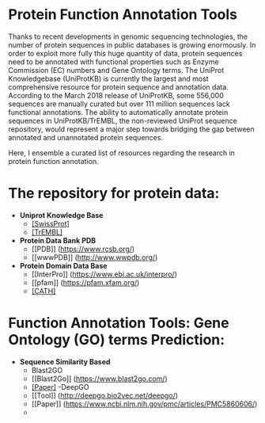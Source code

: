 # Protein Function Annotation Tools

Thanks to recent developments in genomic sequencing technologies, the number of protein sequences in public databases is growing enormously.
In order to exploit more fully this huge quantity of data, protein sequences need to be annotated with functional properties such as Enzyme Commission (EC) numbers and Gene Ontology terms. 
The UniProt Knowledgebase (UniProtKB) is currently the largest and most comprehensive resource for protein sequence and annotation data. According to the March 2018 release of UniProtKB, some 556,000 sequences are manually curated but over 111 million sequences lack functional annotations. 
The ability to automatically annotate protein sequences in UniProtKB/TrEMBL, the non-reviewed UniProt sequence repository, would represent a major step towards bridging the gap between annotated and unannotated protein sequences.

Here, I ensemble a curated list of resources regarding the research in protein function annotation. 

# The repository for protein data:
- **Uniprot Knowledge Base**
  - [[SwissProt]](https://www.uniprot.org/uniprot/?query=reviewed:yes)
  - [[TrEMBL]](https://www.uniprot.org/uniprot/?query=reviewed:no)
- **Protein Data Bank PDB**
  - [[PDB]] (https://www.rcsb.org/)
  - [[wwwPDB]] (http://www.wwpdb.org/)
- **Protein Domain Data Base**
  - [[InterPro]] (https://www.ebi.ac.uk/interpro/)
  - [[pfam]] (https://pfam.xfam.org/)
  - [[CATH]](http://www.cathdb.info/)
  
# Function Annotation Tools: Gene Ontology (GO) terms Prediction:
- **Sequence Similarity Based**
   - Blast2GO
    - [[Blast2Go]] (https://www.blast2go.com/)
    - [[Paper]](https://www.ncbi.nlm.nih.gov/pubmed/16081474)
  -DeepGO
    - [[Tool]] (http://deepgo.bio2vec.net/deepgo/)
    - [[Paper]] (https://www.ncbi.nlm.nih.gov/pmc/articles/PMC5860606/)
  -
  
 
  
  
  
